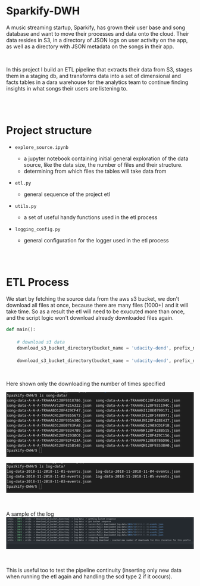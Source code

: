 # Sparkify-DWH
A music streaming startup, Sparkify, has grown their user base and song database and want to move their processes and data onto the cloud. Their data resides in S3, in a directory of JSON logs on user activity on the app, as well as a directory with JSON metadata on the songs in their app.

<br/>

In this project I build an ETL pipeline that extracts their data from S3, stages them in a staging db, and transforms data into a set of dimensional and facts tables in a dara warehouse for the analytics team to continue finding insights in what songs their users are listening to. 

<br/>
<br/>

# Project structure
- `explore_source.ipynb` 
	- a jupyter notebook containing initial general exploration of the data source, like the data size, the number of files and their structure.
	- determining from which files the tables will take data from

- `etl.py`
	- general sequence of the project etl

- `utils.py`
	- a set of useful handy functions used in the etl process

- `logging_config.py`
	- general configuration for the logger used in the etl process

<br/>
<br/>

# ETL Process
We start by fetching the source data from the aws s3 bucket, we don't download all files at once, because there are many files (1000+) and it will take time. So as a result the etl will need to be exucuted more than once, and the script logic won't download already downloaded files again.
```python
def main():

	# download s3 data
	download_s3_bucket_directory(bucket_name = 'udacity-dend', prefix_name = 'song-data', max_download_number = 20)
	
	download_s3_bucket_directory(bucket_name = 'udacity-dend', prefix_name = 'log-data', max_download_number = 5)
```

<br/>

Here shown only the downloading the number of times specified

![](images/song-data.png)

![](images/log-data.png)

<br/>

A sample of the log
![](images/log.png)

<br/>

This is useful too to test the pipeline continuity (inserting only new data when running the etl again and handling the scd type 2 if it occurs).


